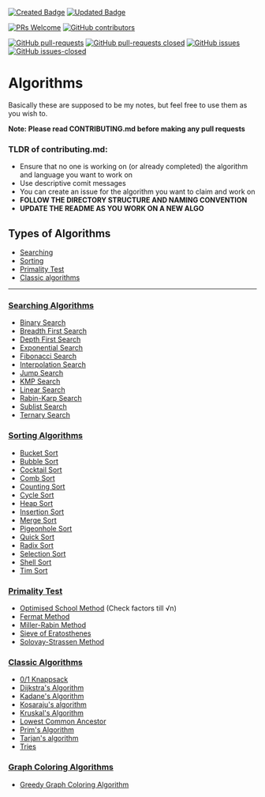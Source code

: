[![Created Badge](https://badges.pufler.dev/created/deutranium/Algorithms)](https://badges.pufler.dev)
[![Updated Badge](https://badges.pufler.dev/updated/deutranium/Algorithms)](https://badges.pufler.dev)

[![PRs Welcome](https://img.shields.io/badge/PRs-welcome-brightgreen.svg)](http://makeapullrequest.com)
[![GitHub contributors](https://img.shields.io/github/contributors/deutranium/Algorithms.svg)](https://GitHub.com/deutranium/Algorithms/graphs/contributors/)

[![GitHub pull-requests](https://img.shields.io/github/issues-pr/deutranium/Algorithms.svg)](https://GitHub.com/deutranium/Algorithms/pull/)
[![GitHub pull-requests closed](https://img.shields.io/github/issues-pr-closed/deutranium/Algorithms.svg)](https://github.com/deutranium/Algorithms/pulls?q=is%3Apr+is%3Aclosed)
[![GitHub issues](https://img.shields.io/github/issues/deutranium/Algorithms.svg)](https://GitHub.com/deutranium/Algorithms/issues/)
[![GitHub issues-closed](https://img.shields.io/github/issues-closed/deutranium/Algorithms.svg)](https://GitHub.com/deutranium/Algorithms/issues?q=is%3Aissue+is%3Aclosed)


# Algorithms

Basically these are supposed to be my notes, but feel free to use them as you wish to.

**Note: Please read CONTRIBUTING.md before making any pull requests**

### TLDR of contributing.md:

- Ensure that no one is working on (or already completed) the algorithm and language you want to work on
- Use descriptive comit messages
- You can create an issue for the algorithm you want to claim and work on
- **FOLLOW THE DIRECTORY STRUCTURE AND NAMING CONVENTION**
- **UPDATE THE README AS YOU WORK ON A NEW ALGO**


## Types of Algorithms

- [Searching](#searching-algorithms)
- [Sorting](#sorting-algorithms)
- [Primality Test](#primality-test)
- [Classic algorithms](#classic-algorithms)

<hr>

### [Searching Algorithms](searchingAlgo)
- [Binary Search](searchingAlgo/binarySearch)
- [Breadth First Search](searchingAlgo/breadthFirstSearch)
- [Depth First Search](searchingAlgo/DepthFirstSearch)
- [Exponential Search](searchingAlgo/exponentialSearch)
- [Fibonacci Search](searchingAlgo/fibonacciSearch)
- [Interpolation Search](searchingAlgo/interpolationSearch)
- [Jump Search](searchingAlgo/jumpSearch)
- [KMP Search](searchingAlgo/kmpSearch)
- [Linear Search](searchingAlgo/linearSearch)
- [Rabin-Karp Search](searchingAlgo/rabinKarpSearch)
- [Sublist Search](searchingAlgo/sublistSearch)
- [Ternary Search](searchingAlgo/ternarySearch)

### [Sorting Algorithms](sortingAlgo)
- [Bucket Sort](sortingAlgo/bucketsort)
- [Bubble Sort](sortingAlgo/bubbleSort)
- [Cocktail Sort](sortingAlgo/cocktailSort)
- [Comb Sort](sortingAlgo/combSort)
- [Counting Sort](sortingAlgo/countingSort)
- [Cycle Sort](sortingAlgo/cycleSort)
- [Heap Sort](sortingAlgo/heapSort)
- [Insertion Sort](sortingAlgo/insertionSort)
- [Merge Sort](sortingAlgo/mergeSort)
- [Pigeonhole Sort](sortingAlgo/pigeonholeSort)
- [Quick Sort](sortingAlgo/quickSort)
- [Radix Sort](sortingAlgo/radixSort)
- [Selection Sort](sortingAlgo/selectionSort)
- [Shell Sort](sortingAlgo/ShellSort)
- [Tim Sort](sortingAlgo/timSort)

### [Primality Test](primalityTest)
- [Optimised School Method](primalityTest/optimisedSchoolMethod) (Check factors till √n)
- [Fermat Method](primalityTest/fermatMethod)
- [Miller-Rabin Method](primalityTest/millerRabinMethod)
- [Sieve of Eratosthenes](primalityTest/Sieve%20of%20Eratosthenes)
- [Solovay-Strassen Method](primalityTest/solovayStrassenMethod)

### [Classic Algorithms](classicalAlgos)
- [0/1 Knappsack](classicalAlgos/0-1KnappSack)
- [Dijkstra's Algorithm](classicalAlgos/dijkstrasAlgorithm)
- [Kadane's Algorithm](classicalAlgos/kadanesAlgorithm)
- [Kosaraju's algorithm](classicalAlgos/kosarajusAlgorithm)
- [Kruskal's Algorithm](classicalAlgos/kruskalsAlgorithm)
- [Lowest Common Ancestor](classicalAlgos/lowestCommonAncestorBinaryTrees)
- [Prim's Algorithm](classicalAlgos/primsAlgoMST)
- [Tarjan's algorithm](classicalAlgos/tarjansAlgo)
- [Tries](classicalAlgos/tries)

### [Graph Coloring Algorithms](graphColoringAlgo)
- [Greedy Graph Coloring Algorithm](graphColoringAlgo/greedyGraphColoring)


